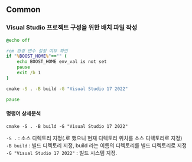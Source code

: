 ## Common
### Visual Studio 프로젝트 구성을 위한 배치 파일 작성
~~~bat
@echo off

rem 환경 변수 설정 여부 확인
if "%BOOST_HOME%"=="" (
    echo BOOST_HOME env_val is not set
    pause
    exit /b 1
)

cmake -S . -B build -G "Visual Studio 17 2022"

pause
~~~

#### 명령어 상세분석
`cmake -S . -B build -G "Visual Studio 17 2022"`

`-S .` : 소스 디렉토리 지정(.로 했으니 현재 디렉토리 위치를 소스 디렉토리로 지정)   
`-B build` : 빌드 디렉토리 지정, build 라는 이름의 디렉토리를 빌드 디렉토리로 지정   
`-G "Visual Studio 17 2022"` : 빌드 시스템 지정.
